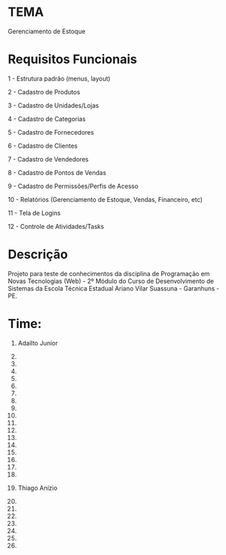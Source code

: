 
# TEMA

Gerenciamento de Estoque

# Requisitos Funcionais

1 - Estrutura padrão (menus, layout)

2 - Cadastro de Produtos

3 - Cadastro de Unidades/Lojas

4 - Cadastro de Categorias

5 - Cadastro de Fornecedores

6 - Cadastro de Clientes

7 - Cadastro de Vendedores

8 - Cadastro de Pontos de Vendas

9 - Cadastro de Permissões/Perfis de Acesso 

10 - Relatórios (Gerenciamento de Estoque, Vendas, Financeiro, etc)

11 - Tela de Logins

12 - Controle de Atividades/Tasks

# Descrição 

Projeto para teste de conhecimentos da disciplina de Programação em Novas Tecnologias (Web) - 2º Módulo do Curso de Desenvolvimento de Sistemas da Escola Técnica Estadual Ariano Vilar Suassuna - Garanhuns - PE.

# Time:
1. Adailto Junior

2.

3.

4.

5.

6.

7.

8.

9.

10.

11.

12.

13.

14.

15.

16.

17.

18.

19. Thiago Anízio

20.

21.

22.

23.

24.

25.
26.
